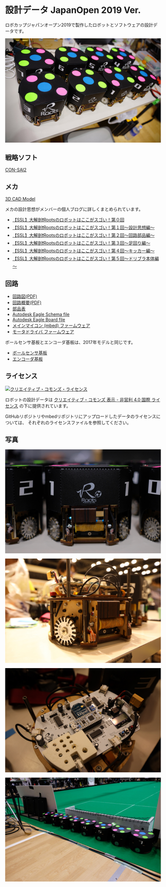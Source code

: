 # 設計データ JapanOpen 2019 Ver.

ロボカップジャパンオープン2019で製作したロボットとソフトウェアの設計データです。

![robots_top](../../img/roots/2019/robots_top.jpeg)

## 戦略ソフト

[CON-SAI2](https://github.com/SSL-Roots/consai2)

## メカ

[3D CAD Model](https://a360.co/2mJYBCH)

メカの設計思想がメンバーの個人ブログに詳しくまとめられています。  

- [【SSL】大解剖❗Rootsのロボットはここがスゴい！第０回](https://kuwango.hatenablog.com/entry/2019/08/20/090240)
- [【SSL】大解剖❗Rootsのロボットはここがスゴい！第１回～設計思想編～](https://kuwango.hatenablog.com/entry/2019/08/22/121500)
- [【SSL】大解剖❗Rootsのロボットはここがスゴい！第２回～回路部品編～](https://kuwango.hatenablog.com/entry/2019/09/02/085118)
- [【SSL】大解剖❗Rootsのロボットはここがスゴい！第３回～足回り編～](https://kuwango.hatenablog.com/entry/2019/09/06/231057)
- [【SSL】大解剖❗Rootsのロボットはここがスゴい！第４回～キッカー編～](https://kuwango.hatenablog.com/entry/2019/09/23/075951)
- [【SSL】大解剖❗Rootsのロボットはここがスゴい！第５回～ドリブラ本体編～](https://kuwango.hatenablog.com/entry/2019/10/09/233917)

## 回路

- [回路図(PDF)](https://drive.google.com/open?id=15ZcZXkTQO8EKfN9fWiDip_qolnBo0fbB)  
- [回路概要(PDF)](https://drive.google.com/open?id=1eQ57YusMVFL-WygFOJoyoH8jbAvdra5-)  
- [部品表](https://drive.google.com/open?id=1Y1U8xcwifXOH9cZM7hsw7a6IN30Jqk6StOXAICf5W8Y)  
- [Autodesk Eagle Schema file](https://drive.google.com/open?id=1lBEviJs7r6fzawfN-feYkrRAi2SBt9fg)  
- [Autodesk Eagle Board file](https://drive.google.com/open?id=1gaDT3Kfdr3wBv_L-SYoNdmxJi_Ptdced) 
- [メインマイコン (mbed) ファームウェア](https://os.mbed.com/users/alt0710/code/Roots/)  
- [モータドライバ ファームウェア](https://github.com/SSL-Roots/ROOTS_BLDC_MotorControl)

ボールセンサ基板とエンコーダ基板は、2017年モデルと同じです。

- [ボールセンサ基板](./elec/detail_ball_sensor_pcb.md)
- [エンコーダ基板](./elec/detail_encoder_pcb.md)

## ライセンス

<a rel="license" href="http://creativecommons.org/licenses/by-nc/4.0/"><img alt="クリエイティブ・コモンズ・ライセンス" style="border-width:0" src="https://i.creativecommons.org/l/by-nc/4.0/88x31.png" /></a>

ロボットの設計データは
[クリエイティブ・コモンズ 表示 - 非営利 4.0 国際 ライセンス](http://creativecommons.org/licenses/by-nc/4.0/)
の下に提供されています。

GitHubリポジトリやmbedリポジトリにアップロードしたデータのライセンスについては、
それぞれのライセンスファイルを参照してください。

## 写真

![robots_front](../../img/roots/2019/robots_front.jpeg)
    
![robot_body_side](../../img/roots/2019/robot_body_side.jpeg)
    
![robot_body_top](../../img/roots/2019/robot_body_top.jpeg)
    
![lined_up_robots](../../img/roots/2019/lined_up_robots.jpeg)

